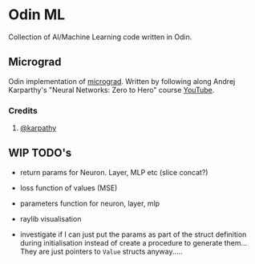 # Odin ML

Collection of AI/Machine Learning code written in Odin.

## Micrograd
Odin implementation of [micrograd](https://github.com/karpathy/micrograd/tree/master/micrograd).
Written by following along Andrej Karparthy's "Neural Networks: Zero to Hero" course [YouTube](https://www.youtube.com/watch?v=VMj-3S1tku0&list=PLAqhIrjkxbuWI23v9cThsA9GvCAUhRvKZ).

### Credits
1. [@karpathy](https://github.com/karpathy)



## WIP TODO's
- return params for Neuron. Layer, MLP etc (slice concat?)
- loss function of values (MSE)
- parameters function for neuron, layer, mlp
- raylib visualisation

- investigate if I can just put the params as part of the struct definition during initialisation instead of create a procedure to generate them... They are just pointers to `Value` structs anyway.....
